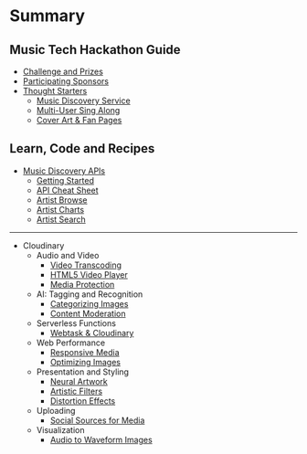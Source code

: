 # Summary

## Music Tech Hackathon Guide

* [Challenge and Prizes](README.md)
* [Participating Sponsors](participating-sponsors.md)
* [Thought Starters](thought-starters.md)
  * [Music Discovery Service](thought-starters/build-a-music-discovery-service.md)
  * [Multi-User Sing Along ](thought-starters/multi-user-sing-along.md)
  * [Cover Art & Fan Pages](thought-starters/build-styled-fan-pages-from-artist-photos.md)

## Learn, Code and Recipes

* [Music Discovery APIs](learn-code-and-recipes/music-discovery-apis.md)
  * [Getting Started](/7Digital/intro.md)
  * [API Cheat Sheet](/7Digital/api-docs.md)
  * [Artist Browse](/7Digital/catalog-browse.md)
  * [Artist Charts](/7Digital/catalog-chart.md)
  * [Artist Search](/7Digital/catalog-search.md)

---

* Cloudinary
  * Audio and Video
    * [Video Transcoding](audio-and-video/video-transcoding.md)
    * [HTML5 Video Player](audio-and-video/html-5-video-player.md)
    * [Media Protection](audio-and-video/protecting-your-videos.md)
  * AI: Tagging and Recognition
    * [Categorizing Images](auto-tagging-facial-recognition-and-ai/add-ons-and-other-features.md)
    * [Content Moderation](auto-tagging-facial-recognition-and-ai/content-moderation.md)
  * Serverless Functions
    * [Webtask & Cloudinary](functions-as-a-service/build-an-online-contest.md)
  * Web Performance
    * [Responsive Media](performance/rich-image-delivery.md)
    * [Optimizing Images](performance/auto-crop-responsive-images.md)
  * Presentation and Styling
    * [Neural Artwork](presentation-and-responsive-image-delivery/turn-photos-to-art-with-style-transfer.md)
    * [Artistic Filters](presentation-and-responsive-image-delivery/image-filters.md)
    * [Distortion Effects](presentation-and-responsive-image-delivery/size-images-to-fit-your-graphic-design.md)
  * Uploading
    * [Social Sources for Media](uploading/upload-videos-from-dropbox-and-other-sources.md)
  * Visualization
    * [Audio to Waveform Images](visualization/audio-to-waveform-images.md)

